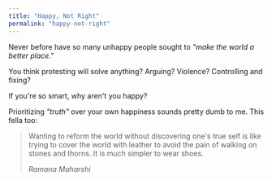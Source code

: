 ```yaml
---
title: "Happy, Not Right"
permalink: "happy-not-right"
---
```


Never before have so many unhappy people sought to *"make the world a better place."*

You think protesting will solve anything? Arguing? Violence? Controlling and fixing?

If you're so smart, why aren't you happy?

Prioritizing *"truth"* over your own happiness sounds pretty dumb to me. This fella too:

> Wanting to reform the world without discovering one's true self is like trying to cover the world with leather to avoid the pain of walking on stones and thorns. It is much simpler to wear shoes.
> 
> <cite>Ramana Maharshi</cite>
